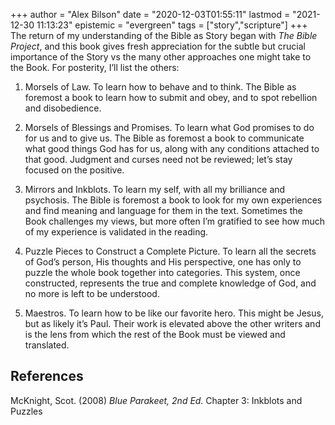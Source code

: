 +++
author = "Alex Bilson"
date = "2020-12-03T01:55:11"
lastmod = "2021-12-30 11:13:23"
epistemic = "evergreen"
tags = ["story","scripture"]
+++
The return of my understanding of the Bible as Story began with _The Bible Project_, and this book gives fresh appreciation for the subtle but crucial importance of the Story vs the many other approaches one might take to the Book. For posterity, I’ll list the others:

1. Morsels of Law. To learn how to behave and to think. The Bible as foremost a book to learn how to submit and obey, and to spot rebellion and disobedience.

2. Morsels of Blessings and Promises. To learn what God promises to do for us and to give us. The Bible as foremost a book to communicate what good things God has for us, along with any conditions attached to that good. Judgment and curses need not be reviewed; let’s stay focused on the positive.

3. Mirrors and Inkblots. To learn my self, with all my brilliance and psychosis. The Bible is foremost a book to look for my own experiences and find meaning and language for them in the text. Sometimes the Book challenges my views, but more often I’m gratified to see how much of my experience is validated in the reading.

4. Puzzle Pieces to Construct a Complete Picture. To learn all the secrets of God’s person, His thoughts and His perspective, one has only to puzzle the whole book together into categories. This system, once constructed, represents the true and complete knowledge of God, and no more is left to be understood.

5. Maestros. To learn how to be like our favorite hero. This might be Jesus, but as likely it’s Paul. Their work is elevated above the other writers and is the lens from which the rest of the Book must be viewed and translated.

## References

McKnight, Scot. (2008) _Blue Parakeet, 2nd Ed._ Chapter 3: Inkblots and Puzzles

